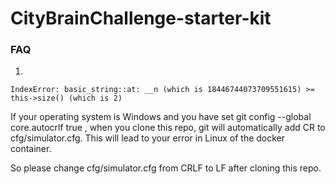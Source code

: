 # CityBrainChallenge-starter-kit

### FAQ

1. 
```
IndexError: basic_string::at: __n (which is 18446744073709551615) >= this->size() (which is 2)
```

If your operating system is Windows and you have set git config --global core.autocrlf true , when you clone this repo, git will automatically add CR to cfg/simulator.cfg. This will lead to your error in Linux of the docker container.

So please change cfg/simulator.cfg from CRLF to LF after cloning this repo.
